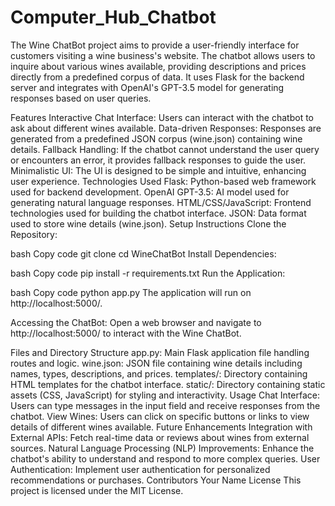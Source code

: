 # Computer_Hub_Chatbot


The Wine ChatBot project aims to provide a user-friendly interface for customers visiting a wine business's website. The chatbot allows users to inquire about various wines available, providing descriptions and prices directly from a predefined corpus of data. It uses Flask for the backend server and integrates with OpenAI's GPT-3.5 model for generating responses based on user queries.

Features
Interactive Chat Interface: Users can interact with the chatbot to ask about different wines available.
Data-driven Responses: Responses are generated from a predefined JSON corpus (wine.json) containing wine details.
Fallback Handling: If the chatbot cannot understand the user query or encounters an error, it provides fallback responses to guide the user.
Minimalistic UI: The UI is designed to be simple and intuitive, enhancing user experience.
Technologies Used
Flask: Python-based web framework used for backend development.
OpenAI GPT-3.5: AI model used for generating natural language responses.
HTML/CSS/JavaScript: Frontend technologies used for building the chatbot interface.
JSON: Data format used to store wine details (wine.json).
Setup Instructions
Clone the Repository:

bash
Copy code
git clone <repository-url>
cd WineChatBot
Install Dependencies:

bash
Copy code
pip install -r requirements.txt
Run the Application:

bash
Copy code
python app.py
The application will run on http://localhost:5000/.

Accessing the ChatBot:
Open a web browser and navigate to http://localhost:5000/ to interact with the Wine ChatBot.

Files and Directory Structure
app.py: Main Flask application file handling routes and logic.
wine.json: JSON file containing wine details including names, types, descriptions, and prices.
templates/: Directory containing HTML templates for the chatbot interface.
static/: Directory containing static assets (CSS, JavaScript) for styling and interactivity.
Usage
Chat Interface: Users can type messages in the input field and receive responses from the chatbot.
View Wines: Users can click on specific buttons or links to view details of different wines available.
Future Enhancements
Integration with External APIs: Fetch real-time data or reviews about wines from external sources.
Natural Language Processing (NLP) Improvements: Enhance the chatbot's ability to understand and respond to more complex queries.
User Authentication: Implement user authentication for personalized recommendations or purchases.
Contributors
Your Name
License
This project is licensed under the MIT License.
